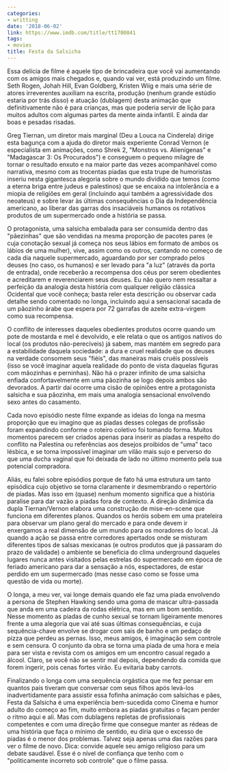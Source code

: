 ```yaml
---
categories:
- writting
date: '2018-06-02'
link: https://www.imdb.com/title/tt1700841
tags:
- movies
title: Festa da Salsicha
---
```


Essa delícia de filme é aquele tipo de brincadeira que você vai aumentando com os amigos mais chegados e, quando vai ver, está produzindo um filme. Seth Rogen, Johah Hill, Evan Goldberg, Kristen Wiig e mais uma série de atores irreverentes auxiliam na escrita, produção (nenhum grande estúdio estaria por trás disso) e atuação (dublagem) desta animação que definitivamente não é para crianças, mas que poderia servir de lição para muitos adultos com algumas partes da mente ainda infantil. E ainda dar boas e pesadas risadas.

Greg Tiernan, um diretor mais marginal (Deu a Louca na Cinderela) dirige esta bagunça com a ajuda do diretor mais experiente Conrad Vernon (e especialista em animações, como Shrek 2, "Monstros vs. Alienígenas" e "Madagascar 3: Os Procurados") e conseguem o pequeno milagre de tornar o resultado enxuto e na maior parte das vezes acompanhável como narrativa, mesmo com as trocentas piadas que esta trupe de humoristas inseriu nesta gigantesca alegoria sobre o mundo dividido que temos (como a eterna briga entre judeus e palestinos) que se encaixa na intolerância e a miopia de religiões em geral (incluindo aqui também a agressividade dos neoateus) e sobre levar às últimas consequências o Dia da Independência americano, ao liberar das garras dos insaciáveis humanos os rotativos produtos de um supermercado onde a história se passa.

O protagonista, uma salsicha embalada para ser consumida dentro das "pãezinhas" que são vendidas na mesma proporção de pacotes pares (e cuja conotação sexual já começa nos seus lábios em formato de ambos os lábios de uma mulher), vive, assim como os outros, cantando no começo de cada dia naquele supermercado, aguardando por ser comprado pelos deuses (no caso, os humanos) e ser levado para "a luz" (através da porta de entrada), onde receberão a recompensa dos céus por serem obedientes e acreditarem e reverenciarem seus deuses. Eu não quero nem ressaltar a perfeição da analogia desta história com qualquer religião clássica Ocidental que você conheça; basta reler esta descrição ou observar cada detalhe sendo comentado no longa, incluindo aqui a sensacional sacada de um pãozinho árabe que espera por 72 garrafas de azeite extra-virgem como sua recompensa.

O conflito de interesses daqueles obedientes produtos ocorre quando um pote de mostarda e mel é devolvido, e ele relata o que os antigos nativos do local (os produtos não-perecíveis) já sabem, mas mantém em segredo para a estabilidade daquela sociedade: a dura e cruel realidade que os deuses na verdade consomem seus "fiéis", das maneiras mais cruéis possíveis (isso se você imaginar aquela realidade do ponto de vista daquelas figuras com mãozinhas e perninhas). Não há o prazer infinito de uma salsicha enfiada confortavelmente em uma pãozinha se logo depois ambos são devorados. A partir daí ocorre uma cisão de opiniões entre a protagonista salsicha e sua pãozinha, em mais uma analogia sensacional envolvendo sexo antes do casamento.

Cada novo episódio neste filme expande as ideias do longa na mesma proporção que eu imagino que as piadas desses colegas de profissão foram expandindo conforme o roteiro coletivo foi tomando forma. Muitos momentos parecem ser criados apenas para inserir as piadas a respeito do conflito na Palestina ou referências aos desejos proibidos de "uma" taco lésbica, e se torna impossível imaginar um vilão mais sujo e perverso do que uma ducha vaginal que foi deixada de lado no último momento pela sua potencial compradora.

Aliás, eu falei sobre episódios porque de fato há uma estrutura um tanto episódica cujo objetivo se torna claramente ir desmembrando o repertório de piadas. Mas isso em (quase) nenhum momento significa que a história paralise para dar vazão a piadas fora de contexto. A direção dinâmica da dupla Tiernan/Vernon elabora uma construção de mise-en-scene que funciona em diferentes planos. Quandos os heróis sobem em uma prateleira para observar um plano geral do mercado e para onde devem ir enxergamos a real dimensão de um mundo para os moradores do local. Já quando a ação se passa entre corredores apertados onde se misturam diferentes tipos de salsas mexicanas (e outros produtos que já passaram do prazo de validade) o ambiente se beneficia do clima underground daqueles lugares nunca antes visitados pelas estrelas do supermercado em época de feriado americano para dar a sensação a nós, espectadores, de estar perdido em um supermercado (mas nesse caso como se fosse uma questão de vida ou morte).

O longa, a meu ver, vai longe demais quando ele faz uma piada envolvendo a persona de Stephen Hawking sendo uma goma de mascar ultra-passada que anda em uma cadeira da rodas elétrica, mas em um bom sentido. Nesse momento as piadas de cunho sexual se tornam ligeiramente menores frente a uma alegoria que vai até suas últimas consequências, e cuja sequência-chave envolve se drogar com sais de banho e um pedaço de pizza que perdeu as pernas. Isso, meus amigos, é imaginação sem controle e sem censura. O conjunto da obra se torna uma piada de uma hora e meia para ser vista e revista com os amigos em um encontro casual regado a álcool. Claro, se você não se sentir mal depois, dependendo da comida que forem ingerir, pois cenas fortes virão. Eu evitaria baby carrots.

Finalizando o longa com uma sequência orgástica que me fez pensar em quantos pais tiveram que conversar com seus filhos após levá-los inadvertidamente para assistir essa fofinha animação com salsichas e pães, Festa da Salsicha é uma experiência bem-sucedida como Cinema e humor adulto do começo ao fim, muito embora as piadas gratuitas o façam perder o ritmo aqui e ali. Mas com dublagens repletas de profissionais competentes e com uma direção firme que consegue manter as rédeas de uma história que faça o mínimo de sentido, eu diria que o excesso de piadas é o menor dos problemas. Talvez seja apenas uma das razões para ver o filme de novo. Dica: convide aquele seu amigo religioso para um debate saudável. Esse é o nível de confiança que tenho com o "politicamente incorreto sob controle" que o filme passa.

